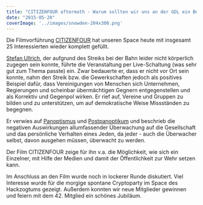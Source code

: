 ```yaml
---
title: "CITIZENFOUR aftermath - Warum sollten wir uns an der GDL ein Beispiel nehmen?"
date: "2015-05-20"
coverImage: '../images/snowden-204x300.png'
---
```


Die Filmvorführung [CITIZENFOUR](https://de.wikipedia.org/wiki/Citizenfour_%28Film%29) hat unseren Space heute mit insgesamt 25 Interessierten wieder komplett gefüllt.

[Stefan Ullrich](https://www.interdisciplinary-laboratory.hu-berlin.de/de/personen/stefan-ullrich), der aufgrund des Streiks bei der Bahn leider nicht körperlich zugegen sein konnte, führte die Veranstaltung per Live-Schaltung (was sehr gut zum Thema passte) ein. Zwar bedauerte er, dass er nicht vor Ort sein konnte, nahm den Streik bzw. die Gewerkschaften jedoch als positives Beispiel dafür, dass Vereinigungen von Menschen sich Unternehmen, Regierungen und scheinbar übermächtigen Gegnern entgegenstellen und als Korrektiv und Gegenpol wirken. Er rief auf, Vereine und Gruppen zu bilden und zu unterstützen, um auf demokratische Weise Missständen zu begegnen.

Er verwies auf [Panoptismus](https://de.wikipedia.org/wiki/Panoptismus) und [Postpanoptikum](https://de.wikipedia.org/wiki/Postpanoptikum) und beschrieb die negativen Auswirkungen allumfassender Überwachung auf die Gesellschaft und das persönliche Verhalten eines Jeden, da jeder - auch die Überwacher selbst, davon ausgehen müssen, überwacht zu werden.

Der Film CITIZENFOUR zeige für ihn v.a. die Möglichkeit, wie sich ein Einzelner, mit Hilfe der Medien und damit der Öffentlichkeit zur Wehr setzen kann.

Im Anschluss an den Film wurde noch in lockerer Runde diskutiert. Viel Interesse wurde für die morgige spontane Cryptoparty im Space des Hackzogtums gezeigt. Außerdem konnten wir neue Mitglieder gewinnen und feiern mit dem 42. Mitglied ein schönes Jubiläum.
